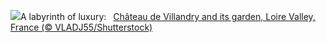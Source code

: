 ![](https://www.bing.com/th?id=OHR.VillandryGarden_EN-US2096198100_UHD.jpg&w=1000)A labyrinth of luxury:&nbsp;&ensp;[Château de Villandry and its garden, Loire Valley, France (© VLADJ55/Shutterstock)](https://www.bing.com/th?id=OHR.VillandryGarden_EN-US2096198100_UHD.jpg)
<br><br/>
